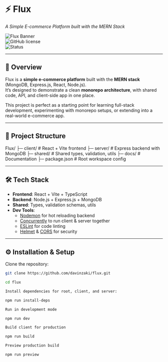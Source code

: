 # ⚡ Flux

_A Simple E-commerce Platform built with the MERN Stack_

![Flux Banner](https://img.shields.io/badge/MERN-Stack-green?logo=mongodb&logoColor=white)  
![GitHub license](https://img.shields.io/badge/license-ISC-blue.svg)  
![Status](https://img.shields.io/badge/status-in%20development-orange)

---

## 🚀 Overview

Flux is a **simple e-commerce platform** built with the **MERN stack** (MongoDB, Express.js, React, Node.js).  
It’s designed to demonstrate a clean **monorepo architecture**, with shared code, API, and client-side app in one place.

This project is perfect as a starting point for learning full-stack development, experimenting with monorepo setups, or extending into a real-world e-commerce app.

---

## 📂 Project Structure

Flux/
├─ client/ # React + Vite frontend
├─ server/ # Express backend with MongoDB
├─ shared/ # Shared types, validation, utils
├─ docs/ # Documentation
├─ package.json # Root workspace config

---

## 🛠️ Tech Stack

- **Frontend**: React + Vite + TypeScript
- **Backend**: Node.js + Express.js + MongoDB
- **Shared**: Types, validation schemas, utils
- **Dev Tools**:
  - [Nodemon](https://nodemon.io/) for hot reloading backend
  - [Concurrently](https://www.npmjs.com/package/concurrently) to run client & server together
  - [ESLint](https://eslint.org/) for code linting
  - [Helmet](https://www.npmjs.com/package/helmet) & [CORS](https://www.npmjs.com/package/cors) for security

---

## ⚙️ Installation & Setup

Clone the repository:

```bash
git clone https://github.com/davinzaki/flux.git

cd flux

Install dependencies for root, client, and server:

npm run install-deps

Run in development mode

npm run dev

Build client for production

npm run build

Preview production build

npm run preview
```
